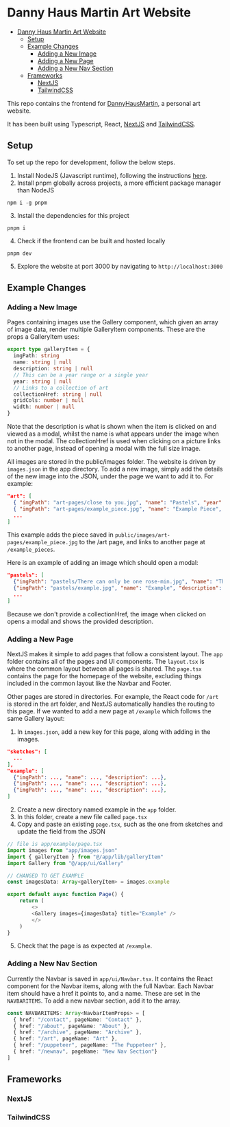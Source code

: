 # Danny Haus Martin Art Website

- [Danny Haus Martin Art Website](#danny-haus-martin-art-website)
  - [Setup](#setup)
  - [Example Changes](#example-changes)
    - [Adding a New Image](#adding-a-new-image)
    - [Adding a New Page](#adding-a-new-page)
    - [Adding a New Nav Section](#adding-a-new-nav-section)
  - [Frameworks](#frameworks)
    - [NextJS](#nextjs)
    - [TailwindCSS](#tailwindcss)


This repo contains the frontend for [DannyHausMartin](https://www.dannyhausmartin.com), a personal art website.

It has been built using Typescript, React, [NextJS](https://nextjs.org/) and [TailwindCSS](https://tailwindcss.com/). 

## Setup 

To set up the repo for development, follow the below steps.

1. Install NodeJS (Javascript runtime), following the instructions [here](https://nodejs.org/en/download).
2. Install pnpm globally across projects, a more efficient package manager than NodeJS
```
npm i -g pnpm
```
3. Install the dependencies for this project
```
pnpm i
```
4. Check if the frontend can be built and hosted locally
```
pnpm dev
```
5. Explore the website at port 3000 by navigating to `http://localhost:3000`

## Example Changes

### Adding a New Image

Pages containing images use the Gallery component, which given an array of image data, render multiple GalleryItem components. These are the props a GalleryItem uses:
```ts
export type galleryItem = {
  imgPath: string
  name: string | null
  description: string | null
  // This can be a year range or a single year
  year: string | null
  // Links to a collection of art
  collectionHref: string | null
  gridCols: number | null
  width: number | null
}
```
Note that the description is what is shown when the item is clicked on and viewed as a modal, whilst the name is what appears under the image when not in the modal. The collectionHref is used when clicking on a picture links to another page, instead of opening a modal with the full size image.

All images are stored in the public/images folder. The website is driven by `images.json` in the app directory. To add a new image, simply add the details of the new image into the JSON, under the page we want to add it to. For example:
```json
"art": [
  { "imgPath": "art-pages/close to you.jpg", "name": "Pastels", "year": "2020", "collectionHref": "/pastels"},
  { "imgPath": "art-pages/example_piece.jpg", "name": "Example Piece", "year": "2024", "collectionHref": "/example_pieces"},
  ...
]
```
This example adds the piece saved in `public/images/art-pages/example_piece.jpg` to the /art page, and links to another page at `/example_pieces`.

Here is an example of adding an image which should open a modal:
```json
"pastels": [
  {"imgPath": "pastels/There can only be one rose-min.jpg", "name": "There can only be one rose", "description": "There can only be one rose, 60 x 85cm soft pastel on paper", "gridCols": 2, "width": 520},
  {"imgPath": "pastels/example.jpg", "name": "Example", "description": "Heart's City, 28 x 36cm soft pastel on paper"},
  ...
]
```
Because we don't provide a collectionHref, the image when clicked on opens a modal and shows the provided description.


### Adding a New Page

NextJS makes it simple to add pages that follow a consistent layout. The `app` folder contains all of the pages and UI components. The `layout.tsx` is where the common layout between all pages is shared. The `page.tsx` contains the page for the homepage of the website, excluding things included in the common layout like the Navbar and Footer.

Other pages are stored in directories. For example, the React code for `/art` is stored in the art folder, and NextJS automatically handles the routing to this page. If we wanted to add a new page at `/example` which follows the same Gallery layout:

1. In `images.json`, add a new key for this page, along with adding in the images.
```json
"sketches": [
  ...
],
"example": [
  {"imgPath": ..., "name": ..., "description": ...},
  {"imgPath": ..., "name": ..., "description": ...},
  {"imgPath": ..., "name": ..., "description": ...},
]
```
2. Create a new directory named example in the `app` folder.
3. In this folder, create a new file called `page.tsx`
4. Copy and paste an existing `page.tsx`, such as the one from sketches and update the field from the JSON
```ts
// file is app/example/page.tsx
import images from "app/images.json"
import { galleryItem } from "@/app/lib/galleryItem"
import Gallery from "@/app/ui/Gallery"

// CHANGED TO GET EXAMPLE
const imagesData: Array<galleryItem> = images.example

export default async function Page() {
    return (
        <>
        <Gallery images={imagesData} title="Example" />
        </>
    )
}
```
5. Check that the page is as expected at `/example`.

### Adding a New Nav Section

Currently the Navbar is saved in `app/ui/Navbar.tsx`. It contains the React component for the Navbar items, along with the full Navbar. Each Navbar item should have a href it points to, and a name. These are set in the `NAVBARITEMS`. To add a new navbar section, add it to the array.

```ts
const NAVBARITEMS: Array<NavbarItemProps> = [
  { href: "/contact", pageName: "Contact" },
  { href: "/about", pageName: "About" },
  { href: "/archive", pageName: "Archive" },
  { href: "/art", pageName: "Art" },
  { href: "/puppeteer", pageName: "The Puppeteer" },
  { href: "/newnav", pageName: "New Nav Section"}
]
```

## Frameworks

### NextJS

### TailwindCSS
